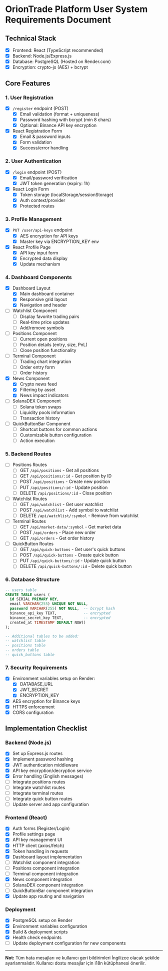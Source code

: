 # OrionTrade Platform User System Requirements Document

## Technical Stack
- [x] Frontend: React (TypeScript recommended)
- [x] Backend: Node.js/Express.js
- [x] Database: PostgreSQL (Hosted on Render.com)
- [x] Encryption: crypto-js (AES) + bcrypt

## Core Features

### 1. User Registration
- [x] `/register` endpoint (POST)
  - [x] Email validation (format + uniqueness)
  - [x] Password hashing with bcrypt (min 8 chars)
  - [x] Optional: Binance API key encryption
- [x] React Registration Form
  - [x] Email & password inputs
  - [x] Form validation
  - [x] Success/error handling

### 2. User Authentication
- [x] `/login` endpoint (POST)
  - [x] Email/password verification
  - [x] JWT token generation (expiry: 1h)
- [x] React Login Form
  - [x] Token storage (localStorage/sessionStorage)
  - [x] Auth context/provider
  - [x] Protected routes

### 3. Profile Management
- [x] `PUT /user/api-keys` endpoint
  - [x] AES encryption for API keys
  - [x] Master key via ENCRYPTION_KEY env
- [x] React Profile Page
  - [x] API key input form
  - [x] Encrypted data display
  - [x] Update mechanism

### 4. Dashboard Components
- [x] Dashboard Layout
  - [x] Main dashboard container
  - [x] Responsive grid layout
  - [x] Navigation and header
- [ ] Watchlist Component
  - [ ] Display favorite trading pairs
  - [ ] Real-time price updates
  - [ ] Add/remove symbols
- [ ] Positions Component
  - [ ] Current open positions
  - [ ] Position details (entry, size, PnL)
  - [ ] Close position functionality
- [ ] Terminal Component
  - [ ] Trading chart integration
  - [ ] Order entry form
  - [ ] Order history
- [x] News Component
  - [x] Crypto news feed
  - [x] Filtering by asset
  - [x] News impact indicators
- [ ] SolanaDEX Component
  - [ ] Solana token swaps
  - [ ] Liquidity pools information
  - [ ] Transaction history
- [ ] QuickButtonBar Component
  - [ ] Shortcut buttons for common actions
  - [ ] Customizable button configuration
  - [ ] Action execution

### 5. Backend Routes
- [ ] Positions Routes
  - [ ] GET `/api/positions` - Get all positions
  - [ ] GET `/api/positions/:id` - Get position by ID
  - [ ] POST `/api/positions` - Create new position
  - [ ] PUT `/api/positions/:id` - Update position
  - [ ] DELETE `/api/positions/:id` - Close position
- [ ] Watchlist Routes
  - [ ] GET `/api/watchlist` - Get user watchlist
  - [ ] POST `/api/watchlist` - Add symbol to watchlist
  - [ ] DELETE `/api/watchlist/:symbol` - Remove from watchlist
- [ ] Terminal Routes
  - [ ] GET `/api/market-data/:symbol` - Get market data
  - [ ] POST `/api/orders` - Place new order
  - [ ] GET `/api/orders` - Get order history
- [ ] QuickButton Routes
  - [ ] GET `/api/quick-buttons` - Get user's quick buttons
  - [ ] POST `/api/quick-buttons` - Create quick button
  - [ ] PUT `/api/quick-buttons/:id` - Update quick button
  - [ ] DELETE `/api/quick-buttons/:id` - Delete quick button

### 6. Database Structure
```sql
-- users table
CREATE TABLE users (
  id SERIAL PRIMARY KEY,
  email VARCHAR(255) UNIQUE NOT NULL,
  password VARCHAR(255) NOT NULL,  -- bcrypt hash
  binance_api_key TEXT,            -- encrypted
  binance_secret_key TEXT,         -- encrypted
  created_at TIMESTAMP DEFAULT NOW()
);

-- Additional tables to be added:
-- watchlist table
-- positions table
-- orders table
-- quick_buttons table
```

### 7. Security Requirements
- [x] Environment variables setup on Render:
  - [x] DATABASE_URL
  - [x] JWT_SECRET
  - [x] ENCRYPTION_KEY
- [x] AES encryption for Binance keys
- [x] HTTPS enforcement
- [x] CORS configuration

## Implementation Checklist

### Backend (Node.js)
- [x] Set up Express.js routes
- [x] Implement password hashing
- [x] JWT authentication middleware
- [x] API key encryption/decryption service
- [x] Error handling (English messages)
- [ ] Integrate positions routes
- [ ] Integrate watchlist routes
- [ ] Integrate terminal routes
- [ ] Integrate quick button routes
- [ ] Update server and app configuration

### Frontend (React)
- [x] Auth forms (Register/Login)
- [x] Profile settings page
- [x] API key management UI
- [x] HTTP client (axios/fetch)
- [x] Token handling in requests
- [x] Dashboard layout implementation
- [ ] Watchlist component integration
- [ ] Positions component integration
- [ ] Terminal component integration
- [x] News component integration
- [ ] SolanaDEX component integration
- [ ] QuickButtonBar component integration
- [x] Update app routing and navigation

### Deployment
- [x] PostgreSQL setup on Render
- [x] Environment variables configuration
- [x] Build & deployment scripts
- [x] Health check endpoints
- [ ] Update deployment configuration for new components

---

**Not:** Tüm hata mesajları ve kullanıcı geri bildirimleri İngilizce olacak şekilde ayarlanmalıdır. Kullanıcı dostu mesajlar için i18n kütüphanesi önerilir. 